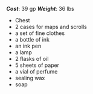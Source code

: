 ***Cost***: 39 gp
***Weight***: 36 lbs

- Chest 
- 2 cases for maps and scrolls 
- a set of fine clothes 
- a bottle of ink 
- an ink pen 
- a lamp 
- 2 flasks of oil 
- 5 sheets of paper 
- a vial of perfume 
- sealing wax 
- soap
